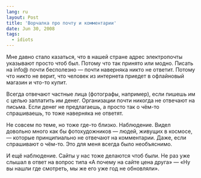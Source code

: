 ```yaml
---
lang: ru
layout: Post
title: 'Ворчалка про почту и комментарии'
date: Jun 30, 2008
tags:
  - idiots
---
```


Мне давно стало казаться, что в нашей стране адрес электропочты указывают просто чтоб был. Потому что так принято или модно. Писать на info@ почти бесполезно — почти наверняка никто не ответит. Потому что никто не верит, что человек из интернета приедет в офлайновый магазин и что-то купит.

Всегда отвечают частные лица (фотографы, например), если пишешь им с целью заплатить им денег. Организации почти никогда не отвечают на письма. Если денег не предлагаешь, а просто так о чём-то спрашиваешь, то тоже наверняка не ответят.

Не совсем по теме, но тоже где-то близко. Наблюдение. Видел довольно много как бы фотохудожников — людей, живущих в космосе, — которые принципиально не отвечают на комментарии. Даже, если спрашивают о чём-то. Это для меня всегда было необъяснимо.

И ещё наблюдение. Сайты у нас тоже делаются чтоб были. Не раз уже слышал в ответ на вопрос типа «А почему на сайте цена друга» — «Ну вы нашли где смотреть, мы же его уже год не обновляли».
